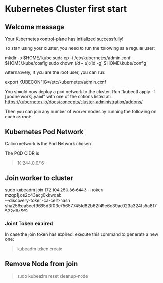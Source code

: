 # Kubernetes Cluster first start

## Welcome message

Your Kubernetes control-plane has initialized successfully!

To start using your cluster, you need to run the following as a regular user:

  mkdir -p $HOME/.kube
  sudo cp -i /etc/kubernetes/admin.conf $HOME/.kube/config
  sudo chown $(id -u):$(id -g) $HOME/.kube/config

Alternatively, if you are the root user, you can run:

  export KUBECONFIG=/etc/kubernetes/admin.conf

You should now deploy a pod network to the cluster.
Run "kubectl apply -f [podnetwork].yaml" with one of the options listed at:
  https://kubernetes.io/docs/concepts/cluster-administration/addons/

Then you can join any number of worker nodes by running the following on each as root:


## Kubernetes Pod Network

Calico network is the Pod Network chosen

The POD CIDR is
 > 10.244.0.0/16


## Join worker to cluster

sudo kubeadm join 172.104.250.36:6443 --token mzqp1j.os2c43acg0kkwqab \
--discovery-token-ca-cert-hash sha256:ea5eef9665d3f03e756577451d82b62f49e6c39ae023a324fb5a817522d845f9

### Joint Token expired

In case the join token has expired, execute this command to generate a new one:

> kubeadm token create


## Remove Node from join

> sudo kubeadm reset cleanup-node